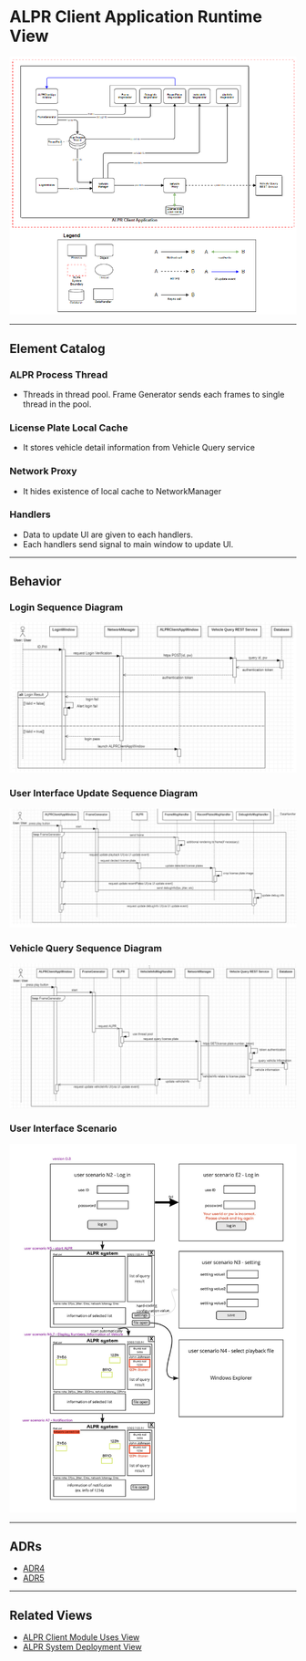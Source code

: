 # ALPR Client Application Runtime View
![ALPR Client Application Runtime View](runtime_view.png)
<hr>

## Element Catalog 

### ALPR Process Thread
- Threads in thread pool. Frame Generator sends each frames to single thread in the pool.

### License Plate Local Cache
- It stores vehicle detail information from Vehicle Query service

### Network Proxy
- It hides existence of local cache to NetworkManager

### Handlers
- Data to update UI are given to each handlers.
- Each handlers send signal to main window to update UI.

<hr>

## Behavior 
### Login Sequence Diagram
![](login_seq_diagram.png)

### User Interface Update Sequence Diagram
![](ui_update_seq_diagram.png)

### Vehicle Query Sequence Diagram
![](query_seq_diagram.png)

### User Interface Scenario
![](user_interface.jpg)
<hr>

## ADRs
- [ADR4](ADR4.md)
- [ADR5](ADR5.md)
<hr>

## Related Views 
- [ALPR Client Module Uses View](../Client%20Module%20Uses%20View/Client%20Module%20Uses%20View.md)
- [ALPR System Deployment View](../System%20Deployment%20View/System%20Deployment%20View.md)